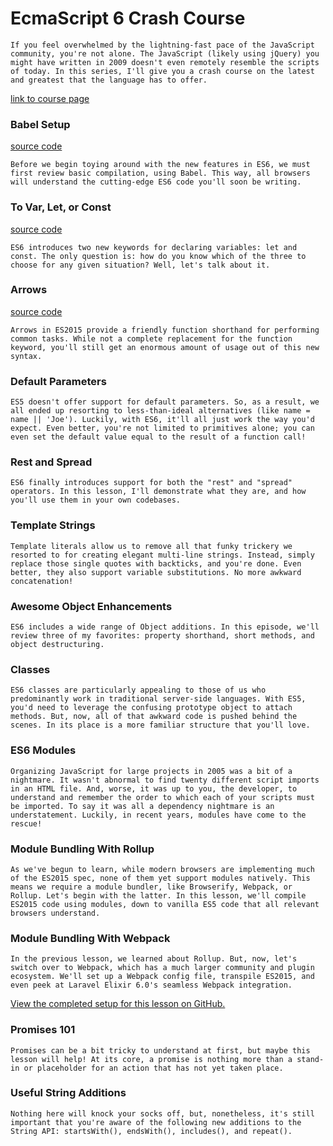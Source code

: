 # EcmaScript 6 Crash Course 
```
If you feel overwhelmed by the lightning-fast pace of the JavaScript community, you're not alone. The JavaScript (likely using jQuery) you might have written in 2009 doesn't even remotely resemble the scripts of today. In this series, I'll give you a crash course on the latest and greatest that the language has to offer.

```
[link to course page](https://laracasts.com/series/es6-cliffsnotes/)


### Babel Setup
[source code](https://github.com/tsvetkovpro/js/blob/master/courses/others/laracasts/src/intro.js)
```
Before we begin toying around with the new features in ES6, we must first review basic compilation, using Babel. This way, all browsers will understand the cutting-edge ES6 code you'll soon be writing.
```


### To Var, Let, or Const
[source code]()
```
ES6 introduces two new keywords for declaring variables: let and const. The only question is: how do you know which of the three to choose for any given situation? Well, let's talk about it.
```


### Arrows
[source code](https://github.com/tsvetkovpro/js/blob/master/courses/others/laracasts/src/var-let-const.js)
```
Arrows in ES2015 provide a friendly function shorthand for performing common tasks. While not a complete replacement for the function keyword, you'll still get an enormous amount of usage out of this new syntax.
```

### Default Parameters
```
ES5 doesn't offer support for default parameters. So, as a result, we all ended up resorting to less-than-ideal alternatives (like name = name || 'Joe'). Luckily, with ES6, it'll all just work the way you'd expect. Even better, you're not limited to primitives alone; you can even set the default value equal to the result of a function call!
```

### Rest and Spread
```
ES6 finally introduces support for both the "rest" and "spread" operators. In this lesson, I'll demonstrate what they are, and how you'll use them in your own codebases.
```

### Template Strings
```
Template literals allow us to remove all that funky trickery we resorted to for creating elegant multi-line strings. Instead, simply replace those single quotes with backticks, and you're done. Even better, they also support variable substitutions. No more awkward concatenation!
```

### Awesome Object Enhancements
```
ES6 includes a wide range of Object additions. In this episode, we'll review three of my favorites: property shorthand, short methods, and object destructuring.
```

### Classes
```
ES6 classes are particularly appealing to those of us who predominantly work in traditional server-side languages. With ES5, you'd need to leverage the confusing prototype object to attach methods. But, now, all of that awkward code is pushed behind the scenes. In its place is a more familiar structure that you'll love.
```

### ES6 Modules
```
Organizing JavaScript for large projects in 2005 was a bit of a nightmare. It wasn't abnormal to find twenty different script imports in an HTML file. And, worse, it was up to you, the developer, to understand and remember the order to which each of your scripts must be imported. To say it was all a dependency nightmare is an understatement. Luckily, in recent years, modules have come to the rescue!
```

### Module Bundling With Rollup
```
As we've begun to learn, while modern browsers are implementing much of the ES2015 spec, none of them yet support modules natively. This means we require a module bundler, like Browserify, Webpack, or Rollup. Let's begin with the latter. In this lesson, we'll compile ES2015 code using modules, down to vanilla ES5 code that all relevant browsers understand.
```

### Module Bundling With Webpack
```
In the previous lesson, we learned about Rollup. But, now, let's switch over to Webpack, which has a much larger community and plugin ecosystem. We'll set up a Webpack config file, transpile ES2015, and even peek at Laravel Elixir 6.0's seamless Webpack integration.
```
[View the completed setup for this lesson on GitHub.](https://github.com/laracasts/Module-Bundling-With-Webpack)


### Promises 101
```
Promises can be a bit tricky to understand at first, but maybe this lesson will help! At its core, a promise is nothing more than a stand-in or placeholder for an action that has not yet taken place.
```

### Useful String Additions
```
Nothing here will knock your socks off, but, nonetheless, it's still important that you're aware of the following new additions to the String API: startsWith(), endsWith(), includes(), and repeat().
```








